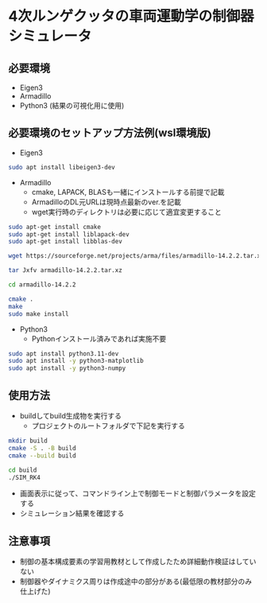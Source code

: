 # 4次ルンゲクッタの車両運動学の制御器シミュレータ

## 必要環境
 - Eigen3
 - Armadillo
 - Python3 (結果の可視化用に使用)

## 必要環境のセットアップ方法例(wsl環境版)
 - Eigen3
```bash
sudo apt install libeigen3-dev
```

 - Armadillo
    - cmake, LAPACK, BLASも一緒にインストールする前提で記載
    - ArmadilloのDL元URLは現時点最新のver.を記載
    - wget実行時のディレクトリは必要に応じて適宜変更すること
```bash
sudo apt-get install cmake
sudo apt-get install liblapack-dev
sudo apt-get install libblas-dev

wget https://sourceforge.net/projects/arma/files/armadillo-14.2.2.tar.xz

tar Jxfv armadillo-14.2.2.tar.xz

cd armadillo-14.2.2  

cmake .
make
sudo make install
 ```

 - Python3
    - Pythonインストール済みであれば実施不要
 ```bash
sudo apt install python3.11-dev
sudo apt install -y python3-matplotlib
sudo apt install -y python3-numpy
 ```

## 使用方法
 - buildしてbuild生成物を実行する
    - プロジェクトのルートフォルダで下記を実行する
```bash
mkdir build
cmake -S . -B build
cmake --build build

cd build
./SIM_RK4 
```
 - 画面表示に従って、コマンドライン上で制御モードと制御パラメータを設定する
 - シミュレーション結果を確認する

## 注意事項
 - 制御の基本構成要素の学習用教材として作成したため詳細動作検証はしていない
 - 制御器やダイナミクス周りは作成途中の部分がある(最低限の教材部分のみ仕上げた)
